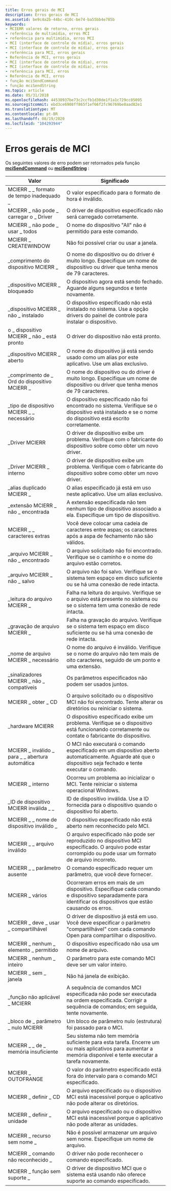 ```yaml
---
title: Erros gerais de MCI
description: Erros gerais de MCI
ms.assetid: be9c4a2b-44bc-410c-be74-ba55bb4e785b
keywords:
- MCIERR valores de retorno, erros gerais
- referência de multimídia, erros MCI
- referência para multimídia, erros MCI
- MCI (interface de controle de mídia), erros gerais
- MCI (interface de controle de mídia), erros gerais
- referência para MCI, erros gerais
- Referência de MCI, erros gerais
- MCI (interface de controle de mídia), erros
- MCI (interface de controle de mídia), erros
- referência para MCI, erros
- Referência de MCI, erros
- função mciSendCommand
- função mciSendString
ms.topic: article
ms.date: 05/31/2018
ms.openlocfilehash: 44538937be73c2ccfb1d30de1f1a1c729cc05095
ms.sourcegitcommit: ebd3ce6908ff865f1ef66f2fc96769be0aad82e1
ms.translationtype: MT
ms.contentlocale: pt-BR
ms.lasthandoff: 08/19/2020
ms.locfileid: "104293944"
---
```

# <a name="general-mci-errors"></a>Erros gerais de MCI

Os seguintes valores de erro podem ser retornados pela função [**mciSendCommand**](/previous-versions//dd757160(v=vs.85)) ou [**mciSendString**](/previous-versions//dd757161(v=vs.85)) :



| Valor                            | Significado                                                                                                                                                     |
|----------------------------------|-------------------------------------------------------------------------------------------------------------------------------------------------------------|
| MCIERR \_ \_ formato de tempo inadequado \_        | O valor especificado para o formato de hora é inválido.                                                                                                         |
| MCIERR \_ não pode \_ carregar o \_ Driver     | O driver de dispositivo especificado não será carregado corretamente.                                                                                                         |
| MCIERR \_ não pode \_ usar \_ todos         | O nome do dispositivo "All" não é permitido para este comando.                                                                                                      |
| MCIERR \_ CREATEWINDOW             | Não foi possível criar ou usar a janela.                                                                                                                             |
| \_comprimento do dispositivo MCIERR \_           | O nome do dispositivo ou do driver é muito longo. Especifique um nome de dispositivo ou driver que tenha menos de 79 caracteres.                                                     |
| \_dispositivo MCIERR \_ bloqueado           | O dispositivo agora está sendo fechado. Aguarde alguns segundos e tente novamente.                                                                                         |
| \_dispositivo MCIERR \_ não \_ instalado   | O dispositivo especificado não está instalado no sistema. Use a opção drivers do painel de controle para instalar o dispositivo.                                   |
| o \_ dispositivo MCIERR \_ não \_ está pronto       | O driver do dispositivo não está pronto.                                                                                                                             |
| \_dispositivo MCIERR \_ aberto             | O nome do dispositivo já está sendo usado como um alias por este aplicativo. Use um alias exclusivo.                                                                        |
| \_comprimento de \_ Ord do dispositivo MCIERR \_      | O nome do dispositivo ou do driver é muito longo. Especifique um nome de dispositivo ou driver que tenha menos de 79 caracteres.                                                     |
| \_tipo de dispositivo MCIERR \_ \_ necessário   | O dispositivo especificado não foi encontrado no sistema. Verifique se o dispositivo está instalado e se o nome do dispositivo está escrito corretamente.                            |
| \_Driver MCIERR                   | O driver de dispositivo exibe um problema. Verifique com o fabricante do dispositivo sobre como obter um novo driver.                                                      |
| \_Driver MCIERR \_ interno         | O driver de dispositivo exibe um problema. Verifique com o fabricante do dispositivo sobre como obter um novo driver.                                                      |
| \_alias duplicado MCIERR \_         | O alias especificado já está em uso neste aplicativo. Use um alias exclusivo.                                                                                |
| \_extensão MCIERR \_ não \_ encontrada    | A extensão especificada não tem nenhum tipo de dispositivo associado a ela. Especifique um tipo de dispositivo.                                                                       |
| MCIERR \_ \_ caracteres extras        | Você deve colocar uma cadeia de caracteres entre aspas; os caracteres após a aspa de fechamento não são válidos.                                              |
| \_arquivo MCIERR \_ não \_ encontrado         | O arquivo solicitado não foi encontrado. Verifique se o caminho e o nome do arquivo estão corretos.                                                                             |
| \_arquivo MCIERR \_ não \_ salvo         | O arquivo não foi salvo. Verifique se o sistema tem espaço em disco suficiente ou se há uma conexão de rede intacta.                                                |
| \_leitura do arquivo MCIERR \_               | Falha na leitura do arquivo. Verifique se o arquivo está presente no sistema ou se o sistema tem uma conexão de rede intacta.                             |
| \_gravação de arquivo MCIERR \_              | Falha na gravação do arquivo. Verifique se o sistema tem espaço em disco suficiente ou se há uma conexão de rede intacta.                                            |
| \_nome de arquivo MCIERR \_ necessário       | O nome do arquivo é inválido. Verifique se o nome do arquivo não tem mais de oito caracteres, seguido de um ponto e uma extensão.                                  |
| \_sinalizadores MCIERR \_ não \_ compatíveis   | Os parâmetros especificados não podem ser usados juntos.                                                                                                           |
| MCIERR \_ obter \_ CD                  | O arquivo solicitado ou o dispositivo MCI não foi encontrado. Tente alterar os diretórios ou reiniciar o sistema.                                                         |
| \_hardware MCIERR                 | O dispositivo especificado exibe um problema. Verifique se o dispositivo está funcionando corretamente ou contate o fabricante do dispositivo.                                     |
| MCIERR \_ inválido \_ para \_ \_ abertura automática | O MCI não executará o comando especificado em um dispositivo aberto automaticamente. Aguarde até que o dispositivo seja fechado e tente executar o comando.             |
| MCIERR \_ interno                 | Ocorreu um problema ao inicializar o MCI. Tente reiniciar o sistema operacional Windows.                                                                        |
| \_ID de dispositivo MCIERR inválida \_ \_      | ID de dispositivo inválida. Use a ID fornecida para o dispositivo quando o dispositivo foi aberto.                                                                               |
| MCIERR \_ \_ nome de dispositivo inválido \_    | O dispositivo especificado não está aberto nem reconhecido pelo MCI.                                                                                                     |
| MCIERR \_ \_ arquivo inválido            | O arquivo especificado não pode ser reproduzido no dispositivo MCI especificado. O arquivo pode estar corrompido ou pode usar um formato de arquivo incorreto.                               |
| MCIERR \_ \_ parâmetro ausente       | O comando especificado requer um parâmetro, que você deve fornecer.                                                                                          |
| MCIERR \_ vários                 | Ocorreram erros em mais de um dispositivo. Especifique cada comando e dispositivo separadamente para identificar os dispositivos que estão causando os erros.                             |
| MCIERR \_ deve \_ usar \_ compartilhável     | O driver de dispositivo já está em uso. Você deve especificar o parâmetro "compartilhável" com cada comando Open para compartilhar o dispositivo.                                  |
| MCIERR \_ nenhum \_ elemento \_ permitido     | O dispositivo especificado não usa um nome de arquivo.                                                                                                               |
| MCIERR \_ nenhum \_ inteiro              | O parâmetro para este comando MCI deve ser um valor inteiro.                                                                                                |
| MCIERR \_ sem \_ janela               | Não há janela de exibição.                                                                                                                                 |
| \_função não aplicável \_ MCIERR  | A sequência de comandos MCI especificada não pode ser executada na ordem especificada. Corrigir a sequência de comandos; em seguida, tente novamente.                                   |
| \_bloco de \_ parâmetro \_ nulo MCIERR   | Um bloco de parâmetro nulo (estrutura) foi passado para o MCI.                                                                                                       |
| MCIERR \_ \_ de \_ memória insuficiente          | Seu sistema não tem memória suficiente para esta tarefa. Encerre um ou mais aplicativos para aumentar a memória disponível e tente executar a tarefa novamente. |
| MCIERR \_ OUTOFRANGE               | O valor do parâmetro especificado está fora do intervalo para o comando MCI especificado.                                                                                |
| MCIERR \_ definir \_ CD                  | O arquivo especificado ou o dispositivo MCI está inacessível porque o aplicativo não pode alterar os diretórios.                                                         |
| MCIERR \_ definir \_ unidade               | O arquivo especificado ou o dispositivo MCI está inacessível porque o aplicativo não pode alterar as unidades.                                                              |
| MCIERR \_ recurso sem nome \_        | Não é possível armazenar um arquivo sem nome. Especifique um nome de arquivo.                                                                                                       |
| MCIERR \_ comando não reconhecido \_    | O driver não pode reconhecer o comando especificado.                                                                                                          |
| MCIERR \_ função sem suporte \_    | O driver de dispositivo MCI que o sistema está usando não oferece suporte ao comando especificado.                                                                           |



 

 

 